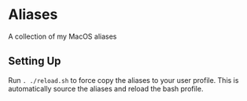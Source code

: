 # Aliases
A collection of my MacOS aliases

## Setting Up

Run `. ./reload.sh` to force copy the aliases to your user profile.  This is automatically source the aliases and reload the bash profile.
